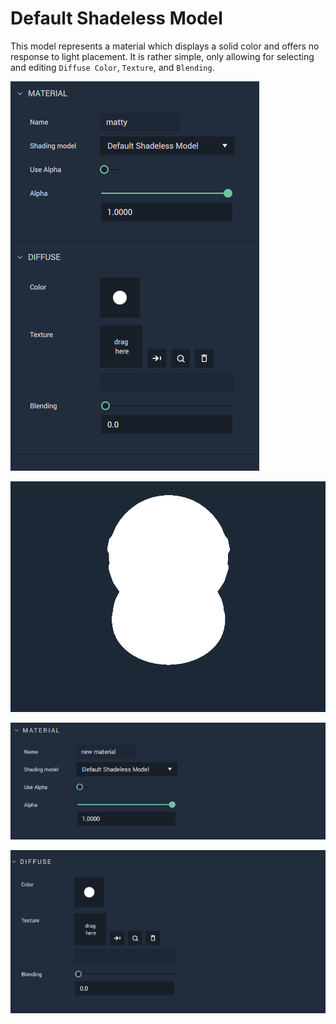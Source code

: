 # Default Shadeless Model 

This model represents a material which displays a solid color and offers no response to light placement. It is rather simple, only allowing for selecting and editing `Diffuse Color`, `Texture`, and `Blending`. 

![](../../.gitbook/assets/defaultshadelessmodel.png)

![](../../.gitbook/assets/shadelessmodel1.png)

![Material](../../.gitbook/assets/shadelessmodel2.png)

![Diffuse](../../.gitbook/assets/shadelessmodel3.png)